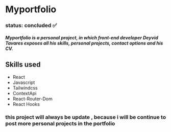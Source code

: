 # Myportfolio

### status: concluded ✅

##### Myportfolio is a personal project, in which front-end developer Deyvid Tavares exposes all his skills, personal projects, contact options and his CV.

## Skills used
+ React
+ Javascript
+ Tailwindcss
+ ContextApi
+ React-Router-Dom
+ React Hooks

### this project will always be update , because i will be continue to post more personal projects in the portfolio
